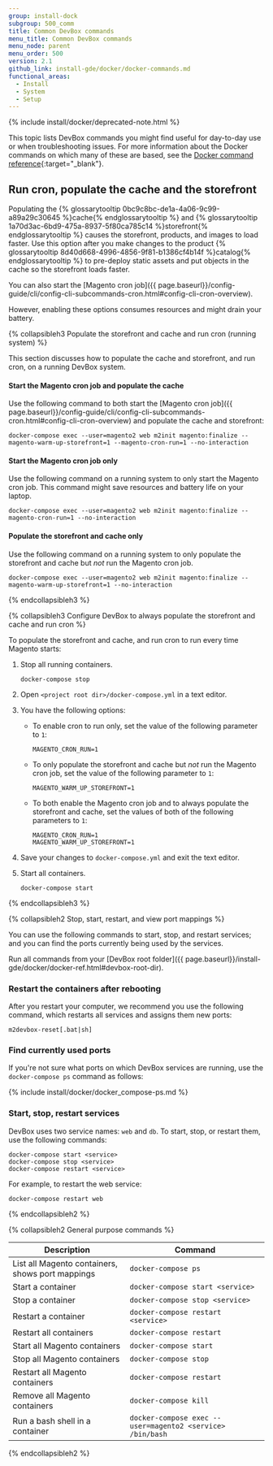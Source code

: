 ```yaml
---
group: install-dock
subgroup: 500_comm
title: Common DevBox commands
menu_title: Common DevBox commands
menu_node: parent
menu_order: 500
version: 2.1
github_link: install-gde/docker/docker-commands.md
functional_areas:
  - Install
  - System
  - Setup
---
```


{% include install/docker/deprecated-note.html %}

This topic lists DevBox commands you might find useful for day-to-day use or when troubleshooting issues. For more information about the Docker commands on which many of these are based, see the [Docker command reference](https://docs.docker.com/engine/reference/commandline){:target="_blank"}.

## Run cron, populate the cache and the storefront

Populating the {% glossarytooltip 0bc9c8bc-de1a-4a06-9c99-a89a29c30645 %}cache{% endglossarytooltip %} and {% glossarytooltip 1a70d3ac-6bd9-475a-8937-5f80ca785c14 %}storefront{% endglossarytooltip %} causes the storefront, products, and images to load faster. Use this option after you make changes to the product {% glossarytooltip 8d40d668-4996-4856-9f81-b1386cf4b14f %}catalog{% endglossarytooltip %} to pre-deploy static assets and put objects in the cache so the storefront loads faster.

You can also start the [Magento cron job]({{ page.baseurl}}/config-guide/cli/config-cli-subcommands-cron.html#config-cli-cron-overview).

However, enabling these options consumes resources and might drain your battery.

{% collapsibleh3 Populate the storefront and cache and run cron (running system) %}

This section discusses how to populate the cache and storefront, and run cron, on a running DevBox system.

#### Start the Magento cron job and populate the cache
Use the following command to both start the [Magento cron job]({{ page.baseurl}}/config-guide/cli/config-cli-subcommands-cron.html#config-cli-cron-overview) and populate the cache and storefront:

	docker-compose exec --user=magento2 web m2init magento:finalize --magento-warm-up-storefront=1 --magento-cron-run=1 --no-interaction

#### Start the Magento cron job only
Use the following command on a running system to only start the Magento cron job. This command might save resources and battery life on your laptop.

	docker-compose exec --user=magento2 web m2init magento:finalize --magento-cron-run=1 --no-interaction

#### Populate the storefront and cache only
Use the following command on a running system to only populate the storefront and cache but _not_ run the Magento cron job.

	docker-compose exec --user=magento2 web m2init magento:finalize --magento-warm-up-storefront=1 --no-interaction

{% endcollapsibleh3 %}

{% collapsibleh3 Configure DevBox to always populate the storefront and cache and run cron %}

To populate the storefront and cache, and run cron to run every time Magento starts:

1.	Stop all running containers.

		docker-compose stop
2.	Open `<project root dir>/docker-compose.yml` in a text editor.
3.	You have the following options:

	*	To enable cron to run only, set the value of the following parameter to `1`:

			MAGENTO_CRON_RUN=1
	*	To only populate the storefront and cache but _not_ run the Magento cron job, set the value of the following parameter to `1`:

			MAGENTO_WARM_UP_STOREFRONT=1
	*	To both enable the Magento cron job and to always populate the storefront and cache, set the values of both of the following parameters to `1`:

			MAGENTO_CRON_RUN=1
			MAGENTO_WARM_UP_STOREFRONT=1

4.	Save your changes to `docker-compose.yml` and exit the text editor.
5.	Start all containers.

		docker-compose start

{% endcollapsibleh3 %}

<p id="cloud-docker-cmds-stopstart"></p>{% collapsibleh2 Stop, start, restart, and view port mappings %}

You can use the following commands to start, stop, and restart services; and you can find the ports currently being used by the services.

Run all commands from your [DevBox root folder]({{ page.baseurl}}/install-gde/docker/docker-ref.html#devbox-root-dir).

### Restart the containers after rebooting
After you restart your computer, we recommend you use the following command, which restarts all services and assigns them new ports:

	m2devbox-reset[.bat|sh]

### Find currently used ports
If you're not sure what ports on which DevBox services are running, use the `docker-compose ps` command as follows:

{% include install/docker/docker_compose-ps.md %}

### Start, stop, restart services
DevBox uses two service names: `web` and `db`. To start, stop, or restart them, use the following commands:

	docker-compose start <service>
	docker-compose stop <service>
	docker-compose restart <service>

For example, to restart the web service:

	docker-compose restart web

{% endcollapsibleh2 %}

{% collapsibleh2 General purpose commands %}
		
| Description  | Command  | 
|--------------|--------------|
| List all Magento containers, shows port mappings | `docker-compose ps ` |
| Start a container | `docker-compose start <service>` |
| Stop a container | `docker-compose stop <service>` |
| Restart a container | `docker-compose restart <service>` | 
| Restart all containers | `docker-compose restart` | 
| Start all Magento containers | `docker-compose start` |
| Stop all Magento containers | `docker-compose stop` |
| Restart all Magento containers | `docker-compose restart` |
| Remove all Magento containers | `docker-compose kill` | 
| Run a bash shell in a container | `docker-compose exec --user=magento2 <service> /bin/bash` |

{% endcollapsibleh2 %}


